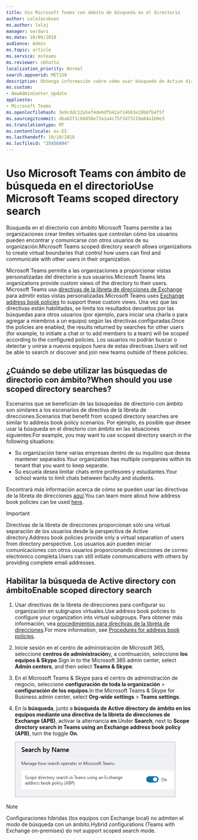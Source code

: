 ```yaml
---
title: Uso Microsoft Teams con ámbito de búsqueda en el directorio
author: LolaJacobsen
ms.author: lolaj
manager: serdars
ms.date: 10/09/2018
audience: Admin
ms.topic: article
ms.service: msteams
ms.reviewer: sbhatta
localization_priority: Normal
search.appverid: MET150
description: Obtenga información sobre cómo usar búsqueda de Active directory con ámbito de Microsoft Teams para proporcionar vistas personalizadas del directorio.
ms.custom:
- NewAdminCenter_Update
appliesto:
- Microsoft Teams
ms.openlocfilehash: 3e9cddc12a5ef4de6dfb42a714b83e29b6fb4f5f
ms.sourcegitcommit: dba62f1cb6058e73a1a4c75f3473119a04a1b9e3
ms.translationtype: MT
ms.contentlocale: es-ES
ms.lasthandoff: 10/10/2018
ms.locfileid: "25456894"
---
```

# <a name="use-microsoft-teams-scoped-directory-search"></a><span data-ttu-id="1fc29-103">Uso Microsoft Teams con ámbito de búsqueda en el directorio</span><span class="sxs-lookup"><span data-stu-id="1fc29-103">Use Microsoft Teams scoped directory search</span></span>

<span data-ttu-id="1fc29-104">Búsqueda en el directorio con ámbito Microsoft Teams permite a las organizaciones crear límites virtuales que controlan cómo los usuarios pueden encontrar y comunicarse con otros usuarios de su organización.</span><span class="sxs-lookup"><span data-stu-id="1fc29-104">Microsoft Teams scoped directory search allows organizations to create virtual boundaries that control how users can find and communicate with other users in their organization.</span></span> 

<span data-ttu-id="1fc29-105">Microsoft Teams permite a las organizaciones a proporcionar vistas personalizadas del directorio a sus usuarios.</span><span class="sxs-lookup"><span data-stu-id="1fc29-105">Microsoft Teams lets organizations provide custom views of the directory to their users.</span></span> <span data-ttu-id="1fc29-106">Microsoft Teams usa [directivas de la libreta de direcciones de Exchange](https://docs.microsoft.com/en-us/Exchange/email-addresses-and-address-books/address-book-policies/address-book-policies?view=exchserver-2019) para admitir estas vistas personalizadas.</span><span class="sxs-lookup"><span data-stu-id="1fc29-106">Microsoft Teams uses [Exchange address book policies](https://docs.microsoft.com/en-us/Exchange/email-addresses-and-address-books/address-book-policies/address-book-policies?view=exchserver-2019) to support these custom views.</span></span> <span data-ttu-id="1fc29-107">Una vez que las directivas están habilitadas, se limita los resultados devueltos por las búsquedas para otros usuarios (por ejemplo, para iniciar una charla o para agregar a miembros a un equipo) según las directivas configuradas.</span><span class="sxs-lookup"><span data-stu-id="1fc29-107">Once the policies are enabled, the results returned by searches for other users (for example, to initiate a chat or to add members to a team) will be scoped according to the configured policies.</span></span> <span data-ttu-id="1fc29-108">Los usuarios no podrán buscar o detectar y unirse a nuevos equipos fuera de estas directivas.</span><span class="sxs-lookup"><span data-stu-id="1fc29-108">Users will not be able to search or discover and join new teams outside of these policies.</span></span> 

## <a name="when-should-you-use-scoped-directory-searches"></a><span data-ttu-id="1fc29-109">¿Cuándo se debe utilizar las búsquedas de directorio con ámbito?</span><span class="sxs-lookup"><span data-stu-id="1fc29-109">When should you use scoped directory searches?</span></span>

<span data-ttu-id="1fc29-110">Escenarios que se benefician de las búsquedas de directorio con ámbito son similares a los escenarios de directiva de la libreta de direcciones.</span><span class="sxs-lookup"><span data-stu-id="1fc29-110">Scenarios that benefit from scoped directory searches are similar to address book policy scenarios.</span></span> <span data-ttu-id="1fc29-111">Por ejemplo, es posible que desee usar la búsqueda en el directorio con ámbito en las situaciones siguientes:</span><span class="sxs-lookup"><span data-stu-id="1fc29-111">For example, you may want to use scoped directory search in the following situations:</span></span>

- <span data-ttu-id="1fc29-112">Su organización tiene varias empresas dentro de su inquilino que desea mantener separados.</span><span class="sxs-lookup"><span data-stu-id="1fc29-112">Your organization has multiple companies within its tenant that you want to keep separate.</span></span> 
- <span data-ttu-id="1fc29-113">Su escuela desea limitar chats entre profesores y estudiantes.</span><span class="sxs-lookup"><span data-stu-id="1fc29-113">Your school wants to limit chats between faculty and students.</span></span> 
 
<span data-ttu-id="1fc29-114">Encontrará más información acerca de cómo se pueden usar las directivas de la libreta de direcciones [aquí](https://docs.microsoft.com/en-us/Exchange/email-addresses-and-address-books/address-book-policies/abp-scenarios?view=exchserver-2019).</span><span class="sxs-lookup"><span data-stu-id="1fc29-114">You can learn more about how address book policies can be used [here](https://docs.microsoft.com/en-us/Exchange/email-addresses-and-address-books/address-book-policies/abp-scenarios?view=exchserver-2019).</span></span>

> [!IMPORTANT]
> <span data-ttu-id="1fc29-115">Directivas de la libreta de direcciones proporcionan sólo una virtual separación de los usuarios desde la perspectiva de Active directory.</span><span class="sxs-lookup"><span data-stu-id="1fc29-115">Address book policies provide only a virtual separation of users from directory perspective.</span></span> <span data-ttu-id="1fc29-116">Los usuarios aún pueden iniciar comunicaciones con otros usuarios proporcionando direcciones de correo electrónico completa.</span><span class="sxs-lookup"><span data-stu-id="1fc29-116">Users can still initiate communications with others by providing complete email addresses.</span></span> 

## <a name="enable-scoped-directory-search"></a><span data-ttu-id="1fc29-117">Habilitar la búsqueda de Active directory con ámbito</span><span class="sxs-lookup"><span data-stu-id="1fc29-117">Enable scoped directory search</span></span>

1.  <span data-ttu-id="1fc29-118">Usar directivas de la libreta de direcciones para configurar su organización en subgrupos virtuales.</span><span class="sxs-lookup"><span data-stu-id="1fc29-118">Use address book policies to configure your organization into virtual subgroups.</span></span> <span data-ttu-id="1fc29-119">Para obtener más información, vea [procedimientos para directivas de la libreta de direcciones](https://docs.microsoft.com/en-us/Exchange/email-addresses-and-address-books/address-book-policies/abp-procedures?view=exchserver-2019).</span><span class="sxs-lookup"><span data-stu-id="1fc29-119">For more information, see [Procedures for address book policies](https://docs.microsoft.com/en-us/Exchange/email-addresses-and-address-books/address-book-policies/abp-procedures?view=exchserver-2019).</span></span>

2.  <span data-ttu-id="1fc29-120">Inicie sesión en el centro de administración de Microsoft 365, seleccione **centros de administración**y, a continuación, seleccione **los equipos & Skype**.</span><span class="sxs-lookup"><span data-stu-id="1fc29-120">Sign in to the Microsoft 365 admin center, select **Admin centers**, and then select **Teams & Skype**.</span></span>
 
3.  <span data-ttu-id="1fc29-121">En el Microsoft Teams & Skype para el centro de administración de negocio, seleccione **configuración de toda la organización** > **configuración de los equipos**.</span><span class="sxs-lookup"><span data-stu-id="1fc29-121">In the Microsoft Teams & Skype for Business admin center, select **Org-wide settings** > **Teams settings**.</span></span>

4.  <span data-ttu-id="1fc29-122">En la **búsqueda**, junto a **búsqueda de Active directory de ámbito en los equipos mediante una directiva de la libreta de direcciones de Exchange (APB)**, activar la alternancia **en**.</span><span class="sxs-lookup"><span data-stu-id="1fc29-122">Under **Search**, next to **Scope directory search in Teams using an Exchange address book policy (APB)**, turn the toggle **On**.</span></span> 

    ![Ámbito de búsqueda en el directorio en los equipos & Skype para el centro de administración de negocio](media/teams-scoped-directory-search-image1.png)

> [!NOTE]
> <span data-ttu-id="1fc29-124">Configuraciones híbridas (los equipos con Exchange local) no admiten el modo de búsqueda con un ámbito.</span><span class="sxs-lookup"><span data-stu-id="1fc29-124">Hybrid configurations (Teams with Exchange on-premises) do not support scoped search mode.</span></span> 

